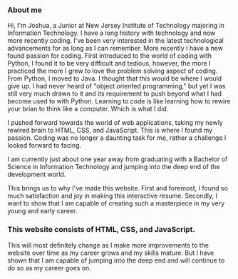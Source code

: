 <h3>About me</h3>
 
Hi, I'm Joshua, a Junior at New Jersey Institute of Technology majoring in Information Technology. I have a long history with technology and now more recently coding. I've been very interested in the latest technological advancements for as long as I can remember. More recently I have a new found passion for coding. First introduced to the world of coding with Python, I found it to be very difficult and tedious, however, the more I practiced the more I grew to love the problem solving aspect of coding. From Python, I moved to Java. I thought that this would be where I would give up. I had never heard of "object oriented programming," but yet I was still very much drawn to it and its requirement to push beyond what I had become used to with Python. Learning to code is like learning how to rewire your brian to think like a computer. Which is what I did.
 
I pushed forward towards the world of web applications, taking my newly rewired brain to HTML, CSS, and JavaScript. This is where I found my passion. Coding was no longer a daunting task for me, rather a challenge I looked forward to facing.
 
I am currently just about one year away from graduating with a Bachelor of Science in Information Technology and jumping into the deep end of the development world.
 
This brings us to why I've made this website. First and foremost, I found so much satisfaction and joy in making this interactive resume. Secondly, I want to show that I am capable of creating such a masterpiece in my very young and early career.
 
<h3>This website consists of HTML, CSS, and JavaScript.</h3>

This will most definitely change as I make more improvements to the website over time as my career grows and my skills mature. But I have shown that I am capable of jumping into the deep end and will continue to do so as my career goes on.
